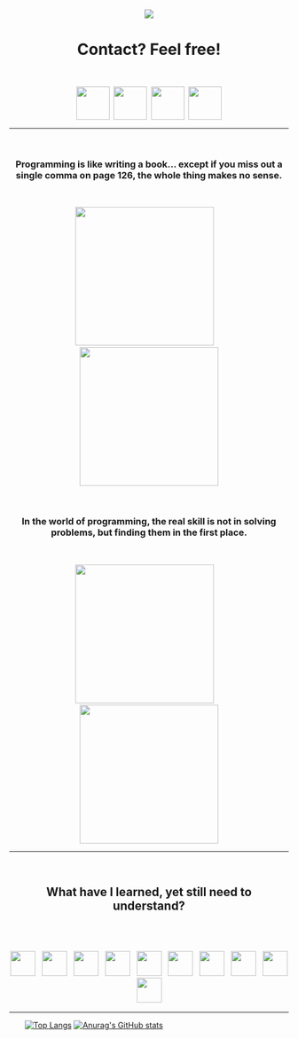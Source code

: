 <br>

<p align="center">
  <img src="https://capsule-render.vercel.app/api?type=venom&height=400&color=gradient&text=Look%20who's%20here!&textBg=false&animation=blink&desc=You're%20not%20lost%20are%20you?&descSize=-14"/>
</p>

# <p align="center"><b>Contact? Feel free!</b></p>

<br>

<p align="center" style="font-size:5;">
  <a href="#"><img src="https://github.com/blazejzj/blazejzj/assets/142219617/a2a36596-7ce5-4ede-8cb5-62cae30602e3" height="60" width="60"/></a> &nbsp; &nbsp;
  <a href="#"><img src="https://github.com/blazejzj/blazejzj/assets/142219617/86d0cc72-1d2a-4c52-b908-19115dde8fa1" height="60" width="60"/></a> &nbsp; &nbsp;
  <a href="#"><img src="https://github.com/blazejzj/blazejzj/assets/142219617/c6ea4fdd-ced3-42f0-ab47-f635dcebff3c" height="60" width="60"/></a> &nbsp; &nbsp;
  <a href="#"><img src="https://github.com/blazejzj/blazejzj/assets/142219617/b4c17b3d-6dce-41a1-af62-4d3b270d5539" height="60" width="60"/></a>
</p>


---

<br>

### <p align="center"><b>Programming is like writing a book... except if you miss out a single comma on page 126, the whole thing makes no sense.</b></p>

<br>

<p align="center">
  <img src="https://github.com/blazejzj/blazejzj/assets/142219617/b10da9c5-7a5e-4f8e-8d06-a7266755102a" height="250" width="250"/> &nbsp; &nbsp;
  <img src="https://github.com/blazejzj/blazejzj/assets/142219617/1b8e78c0-6107-46b2-ad4a-e3ba76bfd532" height="250" width="250"/>
</p>

<br>

### <p align="center"><b>In the world of programming, the real skill is not in solving problems, but finding them in the first place.</b></p>

<br>

<p align="center">
  <img src="https://github.com/blazejzj/blazejzj/assets/142219617/e2286566-c10e-4028-b1cb-7d607d9d04df" height="250" width="250"/> &nbsp; &nbsp;
  <img src="https://github.com/blazejzj/blazejzj/assets/142219617/4099a733-49e0-4359-8b55-1bbd8c0bd5d1" height="250" width="250"/>
</p>

---

<br>

## <p align="center"><b>What have I learned, yet still need to understand?</b></p>

<br>
<br>

<div align="center">
  <p>
    <img src="https://cdn.jsdelivr.net/gh/devicons/devicon@latest/icons/python/python-original.svg" width="45" height="45"/> &nbsp;
    <img src="https://cdn.jsdelivr.net/gh/devicons/devicon@latest/icons/java/java-original.svg" width="45" height="45"/> &nbsp;
    <img src="https://cdn.jsdelivr.net/gh/devicons/devicon@latest/icons/mysql/mysql-plain-wordmark.svg" width="45" height="45"/> &nbsp;
    <img src="https://cdn.jsdelivr.net/gh/devicons/devicon@latest/icons/vscode/vscode-original.svg" width="45" height="45"/> &nbsp;
    <img src="https://cdn.jsdelivr.net/gh/devicons/devicon@latest/icons/css3/css3-original.svg" width="45" height="45"/> &nbsp; 
    <img src="https://cdn.jsdelivr.net/gh/devicons/devicon@latest/icons/html5/html5-original.svg" width="45" height="45"/> &nbsp; 
    <img src="https://cdn.jsdelivr.net/gh/devicons/devicon@latest/icons/sass/sass-original.svg" width="45" height="45"/> &nbsp;
    <img src="https://cdn.jsdelivr.net/gh/devicons/devicon@latest/icons/jetbrains/jetbrains-original.svg" width="45" height="45"/> &nbsp; 
    <img src="https://cdn.jsdelivr.net/gh/devicons/devicon@latest/icons/visualstudio/visualstudio-original.svg" width="45" height="45"/> &nbsp;
    <img src="https://github.com/blazejzj/blazejzj/assets/142219617/01a2d1aa-2a5c-4a58-9af4-a97ae16731ef" width="45" height="45"/> &nbsp;
  </p>
</div>


---

&nbsp; &nbsp; &nbsp; &nbsp;[![Top Langs](https://github-readme-stats.vercel.app/api/top-langs/?username=blazejzj&layout=donut&langs_count=6&theme=cobalt)](https://github.com/anuraghazra/github-readme-stats)
[![Anurag's GitHub stats](https://github-readme-stats.vercel.app/api?username=blazejzj&theme=cobalt)](https://github.com/blazejzj/github-readme-stats)



